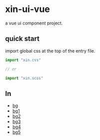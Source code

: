 # xin-ui-vue

a vue ui component project.

## quick start

import global css at the top of the entry file.

```javascript
import "xin.css"

// or

import "xin.scss"
```

## In

- [bg](https://unsplash.com/photos/ooxzy4JN6gw)
- [bg1](https://unsplash.com/photos/6_F0tmBjal0)
- [bg2](https://unsplash.com/photos/KMNgms4bt-M)
- [bg3](https://unsplash.com/photos/2JEALP6mrSA)
- [bg4](https://unsplash.com/photos/3ABIkpIS8Ec)
- [bg5](https://unsplash.com/photos/1Wmol8k7oLc)